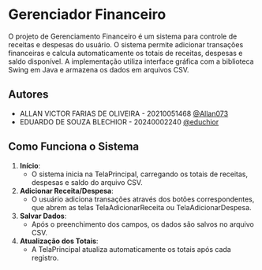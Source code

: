 
# Gerenciador Financeiro

O projeto de Gerenciamento Financeiro é um sistema para controle de receitas e despesas do usuário. O sistema permite adicionar transações financeiras e calcula automaticamente os totais de receitas, despesas e saldo disponível. A implementação utiliza interface gráfica com a biblioteca Swing em Java e armazena os dados em arquivos CSV.


## Autores

- ALLAN VICTOR FARIAS DE OLIVEIRA - 20210051468 [@Allan073](https://github.com/Allan073)
- EDUARDO DE SOUZA BLECHIOR - 20240002240 [@educhior](https://www.github.com/Educhior)


## Como Funciona o Sistema

1. **Início**:
    - O sistema inicia na TelaPrincipal, carregando os totais de receitas, despesas e saldo do arquivo CSV.
2. **Adicionar Receita/Despesa**:
    - O usuário adiciona transações através dos botões correspondentes, que abrem as telas TelaAdicionarReceita ou TelaAdicionarDespesa.
3. **Salvar Dados**:
    - Após o preenchimento dos campos, os dados são salvos no arquivo CSV.
4. **Atualização dos Totais**:
    - A TelaPrincipal atualiza automaticamente os totais após cada registro.

